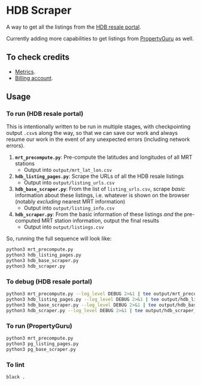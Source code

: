 # HDB Scraper

A way to get all the listings from the [HDB resale portal](https://homes.hdb.gov.sg/home/finding-a-flat).

Currently adding more capabilities to get listings from [PropertyGuru](https://www.propertyguru.com.sg/property-for-sale) as well.

## To check credits

- [Metrics](https://console.cloud.google.com/google/maps-apis/metrics?project=first-server-449508-n0&inv=1&invt=Ab3etw).
- [Billing account](https://console.cloud.google.com/billing/016D1B-EEA421-736499/reports?project=first-server-449508-n0&inv=1&invt=Ab3etw).

## Usage

### To run (HDB resale portal)

This is intentionally written to be run in multiple stages,
with checkpointing output `.csv`s along the way,
so that we can save our work and always resume our work
in the event of any unexpected errors (including network errors).

1. **`mrt_precompute.py`**:
   Pre-compute the latitudes and longitudes of all MRT stations
   - Output into `output/mrt_lat_lon.csv`
2. **`hdb_listing_pages.py`**:
   Scrape the URLs of all the HDB resale listings
   - Output into `output/listing_urls.csv`
3. **`hdb_base_scraper.py`**:
   From the list of `listing_urls.csv`, scrape _basic_ information about
   these listings, i.e. whatever is shown on the browser
   (notably _excluding_ nearest MRT information)
   - Output into `output/listing_info.csv`
4. **`hdb_scraper.py`**:
   From the basic information of these listings _and_ the pre-computed
   MRT station information, output the final results
   - Output into `output/listings.csv`

So, running the full sequence will look like:

```bash
python3 mrt_precompute.py
python3 hdb_listing_pages.py
python3 hdb_base_scraper.py
python3 hdb_scraper.py
```

### To debug (HDB resale portal)

```bash
python3 mrt_precompute.py --log_level DEBUG 2>&1 | tee output/mrt_precompute_out.txt
python3 hdb_listing_pages.py --log_level DEBUG 2>&1 | tee output/hdb_listing_pages_out.txt
python3 hdb_base_scraper.py --log_level DEBUG 2>&1 | tee output/hdb_base_scraper_out.txt
python3 hdb_scraper.py --log_level DEBUG 2>&1 | tee output/hdb_scraper_out.txt
```

### To run (PropertyGuru)

```bash
python3 mrt_precompute.py
python3 pg_listing_pages.py
python3 pg_base_scraper.py
```

### To lint

```bash
black .
```

